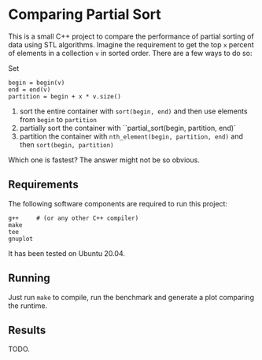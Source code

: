 # Comparing Partial Sort

This is a small C++ project to compare the performance of partial sorting of data using STL algorithms. Imagine the requirement to get the top `x` percent of elements in a collection `v` in sorted order. There are a few ways to do so:

Set
```
begin = begin(v)
end = end(v)
partition = begin + x * v.size()
```

1. sort the entire container with `sort(begin, end)` and then use elements from `begin` to `partition`
2. partially sort the container with ``partial_sort(begin, partition, end)`
3. partition the container with `nth_element(begin, partition, end)` and then `sort(begin, partition)`

Which one is fastest? The answer might not be so obvious.

## Requirements

The following software components are required to run this project:
```
g++     # (or any other C++ compiler)
make
tee
gnuplot
```

It has been tested on Ubuntu 20.04.

## Running

Just run `make` to compile, run the benchmark and generate a plot comparing the runtime.

## Results

TODO.
